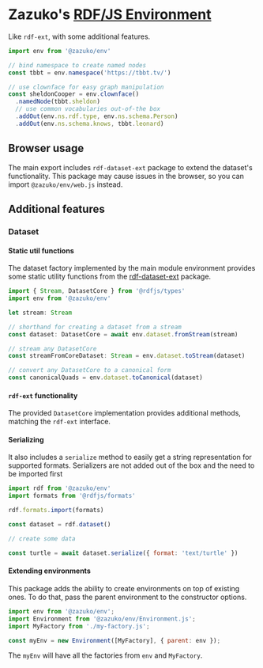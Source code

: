# Zazuko's [RDF/JS Environment](https://github.com/rdfjs-base/environment)

Like `rdf-ext`, with some additional features.

```js
import env from '@zazuko/env'

// bind namespace to create named nodes
const tbbt = env.namespace('https://tbbt.tv/')

// use clownface for easy graph manipulation
const sheldonCooper = env.clownface()
  .namedNode(tbbt.sheldon)
  // use common vocabularies out-of-the box  
  .addOut(env.ns.rdf.type, env.ns.schema.Person)
  .addOut(env.ns.schema.knows, tbbt.leonard)
```

## Browser usage

The main export includes `rdf-dataset-ext` package to extend the dataset's functionality. 
This package may cause issues in the browser, so you can import `@zazuko/env/web.js` instead.

## Additional features

### Dataset

#### Static util functions

The dataset factory implemented by the main module environment provides some static utility functions
from the [rdf-dataset-ext](httos://npm.im/rdf-dataset-ext) package.

```ts
import { Stream, DatasetCore } from '@rdfjs/types'
import env from '@zazuko/env'

let stream: Stream

// shorthand for creating a dataset from a stream
const dataset: DatasetCore = await env.dataset.fromStream(stream)

// stream any DatasetCore
const streamFromCoreDataset: Stream = env.dataset.toStream(dataset)

// convert any DatasetCore to a canonical form
const canonicalQuads = env.dataset.toCanonical(dataset)
```

#### `rdf-ext` functionality

The provided `DatasetCore` implementation provides additional methods, matching the `rdf-ext` interface.

#### Serializing

It also includes a `serialize` method to easily get a string representation for supported formats.
Serializers are not added out of the box and the need to be imported first

```js
import rdf from '@zazuko/env'
import formats from '@rdfjs/formats'

rdf.formats.import(formats)

const dataset = rdf.dataset()

// create some data

const turtle = await dataset.serialize({ format: 'text/turtle' })
```

#### Extending environments

This package adds the ability to create environments on top of existing ones. To do that, pass the parent environment to the constructor options.

```js
import env from '@zazuko/env';
import Environment from '@zazuko/env/Environment.js';
import MyFactory from './my-factory.js';

const myEnv = new Environment([MyFactory], { parent: env });
```

The `myEnv` will have all the factories from `env` and `MyFactory`.

